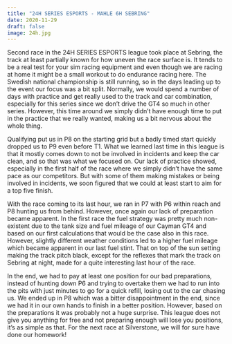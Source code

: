 ```yaml
---
title: "24H SERIES ESPORTS - MAHLE 6H SEBRING"
date: 2020-11-29
draft: false
image: 24h.jpg
---
```




Second race in the 24H SERIES ESPORTS league took place at Sebring, the track at least partially known for how uneven the race surface is. It tends to be a real test for your sim racing equipment and even though we are racing at home it might be a small workout to do endurance racing here. The Swedish national championship is still running, so in the days leading up to the event our focus was a bit split. Normally, we would spend a number of days with practice and get really used to the track and car combination, especially for this series since we don’t drive the GT4 so much in other series. However, this time around we simply didn’t have enough time to put in the practice that we really wanted, making us a bit nervous about the whole thing.

Qualifying put us in P8 on the starting grid but a badly timed start quickly dropped us to P9 even before T1. What we learned last time in this league is that it mostly comes down to not be involved in incidents and keep the car clean, and so that was what we focused on. Our lack of practice showed, especially in the first half of the race where we simply didn’t have the same pace as our competitors. But with some of them making mistakes or being involved in incidents, we soon figured that we could at least start to aim for a top five finish.

With the race coming to its last hour, we ran in P7 with P6 within reach and P8 hunting us from behind. However, once again our lack of preparation became apparent. In the first race the fuel strategy was pretty much non-existent due to the tank size and fuel mileage of our Cayman GT4 and based on our first calculations that would be the case also in this race. However, slightly different weather conditions led to a higher fuel mileage which became apparent in our last fuel stint. That on top of the sun setting making the track pitch black, except for the reflexes that mark the track on Sebring at night, made for a quite interesting last hour of the race.

In the end, we had to pay at least one position for our bad preparations, instead of hunting down P6 and trying to overtake them we had to run into the pits with just minutes to go for a quick refill, losing out to the car chasing us. We ended up in P8 which was a bitter disappointment in the end, since we had it in our own hands to finish in a better position. However, based on the preparations it was probably not a huge surprise. This league does not give you anything for free and not preparing enough will lose you positions, it’s as simple as that. For the next race at Silverstone, we will for sure have done our homework!
